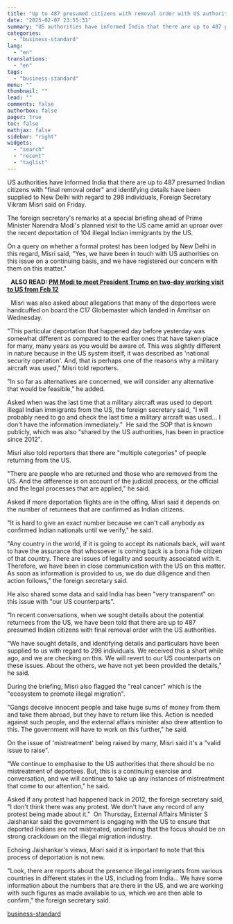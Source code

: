 ```yaml
---
title: "Up to 487 presumed citizens with removal order with US authorities: Govt"
date: "2025-02-07 23:55:31"
summary: "US authorities have informed India that there are up to 487 presumed Indian citizens with \"final removal order\" and identifying details have been supplied to New Delhi with regard to 298 individuals, Foreign Secretary Vikram Misri said on Friday. The foreign secretary's remarks at a special briefing ahead of Prime..."
categories:
  - "business-standard"
lang:
  - "en"
translations:
  - "en"
tags:
  - "business-standard"
menu: ""
thumbnail: ""
lead: ""
comments: false
authorbox: false
pager: true
toc: false
mathjax: false
sidebar: "right"
widgets:
  - "search"
  - "recent"
  - "taglist"
---
```


US authorities have informed India that there are up to 487 presumed Indian citizens with "final removal order" and identifying details have been supplied to New Delhi with regard to 298 individuals, Foreign Secretary Vikram Misri said on Friday.

The foreign secretary's remarks at a special briefing ahead of Prime Minister Narendra Modi's planned visit to the US came amid an uproar over the recent deportation of 104 illegal Indian immigrants by the US.

On a query on whether a formal protest has been lodged by New Delhi in this regard, Misri said, "Yes, we have been in touch with US authorities on this issue on a continuing basis, and we have registered our concern with them on this matter." 

 
**ALSO READ: [PM Modi to meet President Trump on two-day working visit to US from Feb 12](/external-affairs-defence-security/news/pm-modi-to-meet-president-trump-on-two-day-working-visit-to-us-from-feb-12-125020701310_1.html)**

 
Misri was also asked about allegations that many of the deportees were handcuffed on board the C17 Globemaster which landed in Amritsar on Wednesday.

"This particular deportation that happened day before yesterday was somewhat different as compared to the earlier ones that have taken place for many, many years as you would be aware of. This was slightly different in nature because in the US system itself, it was described as 'national security operation'. And, that is perhaps one of the reasons why a military aircraft was used," Misri told reporters.

"In so far as alternatives are concerned, we will consider any alternative that would be feasible," he added.

Asked when was the last time that a military aircraft was used to deport illegal Indian immigrants from the US, the foreign secretary said, "I will probably need to go and check the last time a military aircraft was used... I don't have the information immediately." 
He said the SOP that is known publicly, which was also "shared by the US authorities, has been in practice since 2012".

Misri also told reporters that there are "multiple categories" of people returning from the US.

"There are people who are returned and those who are removed from the US. And the difference is on account of the judicial process, or the official and the legal processes that are applied," he said.

Asked if more deportation flights are in the offing, Misri said it depends on the number of returnees that are confirmed as Indian citizens.

"It is hard to give an exact number because we can't call anybody as confirmed Indian nationals until we verify," he said.

"Any country in the world, if it is going to accept its nationals back, will want to have the assurance that whosoever is coming back is a bona fide citizen of that country. There are issues of legality and security associated with it. Therefore, we have been in close communication with the US on this matter. As soon as information is provided to us, we do due diligence and then action follows," the foreign secretary said.

He also shared some data and said India has been "very transparent" on this issue with "our US counterparts".

"In recent conversations, when we sought details about the potential returnees from the US, we have been told that there are up to 487 presumed Indian citizens with final removal order with the US authorities.

"We have sought details, and identifying details and particulars have been supplied to us with regard to 298 individuals. We received this a short while ago, and we are checking on this. We will revert to our US counterparts on these issues. About the others, we have not yet been provided the details," he said.

During the briefing, Misri also flagged the "real cancer" which is the "ecosystem to promote illegal migration".

"Gangs deceive innocent people and take huge sums of money from them and take them abroad, but they have to return like this. Action is needed against such people, and the external affairs minister also drew attention to this. The government will have to work on this further," he said.

On the issue of 'mistreatment' being raised by many, Misri said it's a "valid issue to raise".

"We continue to emphasise to the US authorities that there should be no mistreatment of deportees. But, this is a continuing exercise and conversation, and we will continue to take up any instances of mistreatment that come to our attention," he said.

Asked if any protest had happened back in 2012, the foreign secretary said, "I don't think there was any protest. We don't have any record of any protest being made about it." 
On Thursday, External Affairs Minister S Jaishankar said the government is engaging with the US to ensure that deported Indians are not mistreated, underlining that the focus should be on strong crackdown on the illegal migration industry.

Echoing Jaishankar's views, Misri said it is important to note that this process of deportation is not new.

"Look, there are reports about the presence illegal immigrants from various countries in different states in the US, including from India... We have some information about the numbers that are there in the US, and we are working with such figures as made available to us, which we are then able to confirm," the foreign secretary said.

[business-standard](https://www.business-standard.com/external-affairs-defence-security/news/up-to-487-presumed-citizens-with-removal-order-with-us-authorities-govt-125020701785_1.html)
